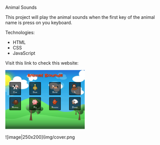Animal Sounds

This project will play the animal sounds when the first key of the animal name is press on you keyboard.

Technologies:
  - HTML
  - CSS
  - JavaScript
  
  Visit this link to check this website: 
  
  <img src="img/cover.png" width= "250">
  
  ![image|250x200](img/cover.png
